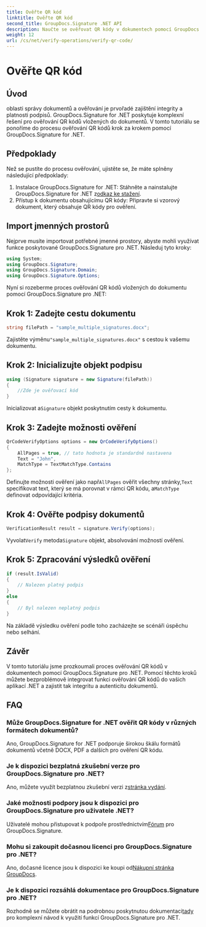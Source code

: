 ```yaml
---
title: Ověřte QR kód
linktitle: Ověřte QR kód
second_title: GroupDocs.Signature .NET API
description: Naučte se ověřovat QR kódy v dokumentech pomocí GroupDocs.Signature for .NET. Komplexní tutoriál s průvodcem krok za krokem.
weight: 12
url: /cs/net/verify-operations/verify-qr-code/
---
```


# Ověřte QR kód

## Úvod
oblasti správy dokumentů a ověřování je prvořadé zajištění integrity a platnosti podpisů. GroupDocs.Signature for .NET poskytuje komplexní řešení pro ověřování QR kódů vložených do dokumentů. V tomto tutoriálu se ponoříme do procesu ověřování QR kódů krok za krokem pomocí GroupDocs.Signature for .NET.
## Předpoklady
Než se pustíte do procesu ověřování, ujistěte se, že máte splněny následující předpoklady:
1.  Instalace GroupDocs.Signature for .NET: Stáhněte a nainstalujte GroupDocs.Signature for .NET z[odkaz ke stažení](https://releases.groupdocs.com/signature/net/).
2. Přístup k dokumentu obsahujícímu QR kódy: Připravte si vzorový dokument, který obsahuje QR kódy pro ověření. 

## Import jmenných prostorů
Nejprve musíte importovat potřebné jmenné prostory, abyste mohli využívat funkce poskytované GroupDocs.Signature pro .NET. Následuj tyto kroky:

```csharp
using System;
using GroupDocs.Signature;
using GroupDocs.Signature.Domain;
using GroupDocs.Signature.Options;
```


Nyní si rozeberme proces ověřování QR kódů vložených do dokumentu pomocí GroupDocs.Signature pro .NET:
## Krok 1: Zadejte cestu dokumentu
```csharp
string filePath = "sample_multiple_signatures.docx";
```
 Zajistěte výměnu`"sample_multiple_signatures.docx"` s cestou k vašemu dokumentu.
## Krok 2: Inicializujte objekt podpisu
```csharp
using (Signature signature = new Signature(filePath))
{
    //Zde je ověřovací kód
}
```
 Inicializovat a`Signature` objekt poskytnutím cesty k dokumentu.
## Krok 3: Zadejte možnosti ověření
```csharp
QrCodeVerifyOptions options = new QrCodeVerifyOptions()
{
    AllPages = true, // tato hodnota je standardně nastavena
    Text = "John",
    MatchType = TextMatchType.Contains
};
```
 Definujte možnosti ověření jako např`AllPages` ověřit všechny stránky,`Text` specifikovat text, který se má porovnat v rámci QR kódu, a`MatchType` definovat odpovídající kritéria.
## Krok 4: Ověřte podpisy dokumentů
```csharp
VerificationResult result = signature.Verify(options);
```
 Vyvolat`Verify` metoda`Signature` objekt, absolvování možností ověření.
## Krok 5: Zpracování výsledků ověření
```csharp
if (result.IsValid)
{
    // Nalezen platný podpis
}
else
{
    // Byl nalezen neplatný podpis
}
```
Na základě výsledku ověření podle toho zacházejte se scénáři úspěchu nebo selhání.

## Závěr
V tomto tutoriálu jsme prozkoumali proces ověřování QR kódů v dokumentech pomocí GroupDocs.Signature pro .NET. Pomocí těchto kroků můžete bezproblémově integrovat funkci ověřování QR kódů do vašich aplikací .NET a zajistit tak integritu a autenticitu dokumentů.
## FAQ
### Může GroupDocs.Signature for .NET ověřit QR kódy v různých formátech dokumentů?
Ano, GroupDocs.Signature for .NET podporuje širokou škálu formátů dokumentů včetně DOCX, PDF a dalších pro ověření QR kódu.
### Je k dispozici bezplatná zkušební verze pro GroupDocs.Signature pro .NET?
 Ano, můžete využít bezplatnou zkušební verzi z[stránka vydání](https://releases.groupdocs.com/).
### Jaké možnosti podpory jsou k dispozici pro GroupDocs.Signature pro uživatele .NET?
 Uživatelé mohou přistupovat k podpoře prostřednictvím[Fórum](https://forum.groupdocs.com/c/signature/13) pro GroupDocs.Signature.
### Mohu si zakoupit dočasnou licenci pro GroupDocs.Signature pro .NET?
 Ano, dočasné licence jsou k dispozici ke koupi od[Nákupní stránka GroupDocs](https://purchase.groupdocs.com/temporary-license/).
### Je k dispozici rozsáhlá dokumentace pro GroupDocs.Signature pro .NET?
 Rozhodně se můžete obrátit na podrobnou poskytnutou dokumentaci[tady](https://tutorials.groupdocs.com/signature/net/) pro komplexní návod k využití funkcí GroupDocs.Signature pro .NET.